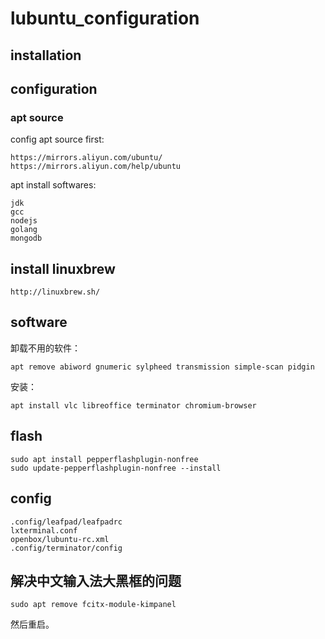 # lubuntu_configuration

## installation



## configuration

### apt source

config apt source first:

```
https://mirrors.aliyun.com/ubuntu/
https://mirrors.aliyun.com/help/ubuntu
```

apt install softwares:

```
jdk
gcc
nodejs
golang
mongodb
```

## install linuxbrew

```
http://linuxbrew.sh/
```

## software

卸载不用的软件：
```
apt remove abiword gnumeric sylpheed transmission simple-scan pidgin
```

安装：
```
apt install vlc libreoffice terminator chromium-browser
```

## flash

```
sudo apt install pepperflashplugin-nonfree
sudo update-pepperflashplugin-nonfree --install
```

## config

```
.config/leafpad/leafpadrc
lxterminal.conf
openbox/lubuntu-rc.xml
.config/terminator/config
```

## 解决中文输入法大黑框的问题

```
sudo apt remove fcitx-module-kimpanel
```

然后重启。


